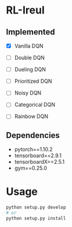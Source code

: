 # RL-Ireul

## Implemented
- [x] Vanilla DQN
- [ ] Double DQN
- [ ] Dueling DQN
- [ ] Prioritized DQN
- [ ] Noisy DQN
- [ ] Categorical DQN
- [ ] Rainbow DQN


## Dependencies
- pytorch==1.10.2
- tensorboard==2.9.1
- tensorboardX==2.5.1
- gym==0.25.0

# Usage
```bash
python setup.py develop
# or
python setup.py install
```
